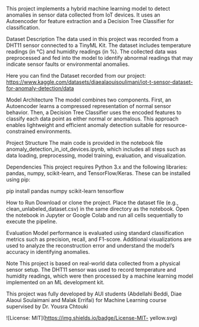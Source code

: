 This project implements a hybrid machine learning model to detect anomalies in sensor data collected from IoT devices. It uses an Autoencoder for feature extraction and a Decision Tree Classifier for classification.

Dataset Description
The data used in this project was recorded from a DHT11 sensor connected to a TinyML Kit. The dataset includes temperature readings (in °C) and humidity readings (in %). The collected data was preprocessed and fed into the model to identify abnormal readings that may indicate sensor faults or environmental anomalies.

Here you can find the Dataset recorded from our project:  https://www.kaggle.com/datasets/diaealaouisoulimani/iot-t-sensor-dataset-for-anomaly-detection/data 

Model Architecture
The model combines two components. First, an Autoencoder learns a compressed representation of normal sensor behavior. Then, a Decision Tree Classifier uses the encoded features to classify each data point as either normal or anomalous. This approach enables lightweight and efficient anomaly detection suitable for resource-constrained environments.

Project Structure
The main code is provided in the notebook file anomaly_detection_in_iot_devices.ipynb, which includes all steps such as data loading, preprocessing, model training, evaluation, and visualization.

Dependencies
This project requires Python 3.x and the following libraries: pandas, numpy, scikit-learn, and TensorFlow/Keras. These can be installed using pip:


pip install pandas numpy scikit-learn tensorflow

How to Run
Download or clone the project. Place the dataset file (e.g., clean_unlabeled_dataset.csv) in the same directory as the notebook. Open the notebook in Jupyter or Google Colab and run all cells sequentially to execute the pipeline.

Evaluation
Model performance is evaluated using standard classification metrics such as precision, recall, and F1-score. Additional visualizations are used to analyze the reconstruction error and understand the model’s accuracy in identifying anomalies.

Note
This project is based on real-world data collected from a physical sensor setup. The DHT11 sensor was used to record temperature and humidity readings, which were then processed by a machine learning model implemented on an ML development kit.

This project was fully developed by AUI students (Abdellahi Beddi, Diae Alaoui Soulaimani and Malak Errifai) for Machine Learning course supervised by Dr. Yousra Chtouki

![License: MIT](https://img.shields.io/badge/License-MIT-
yellow.svg)
